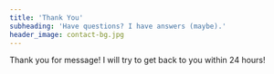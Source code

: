 ```yaml
---
title: 'Thank You'
subheading: 'Have questions? I have answers (maybe).'
header_image: contact-bg.jpg
---
```


Thank you for message! I will try to get back to you within 24 hours!